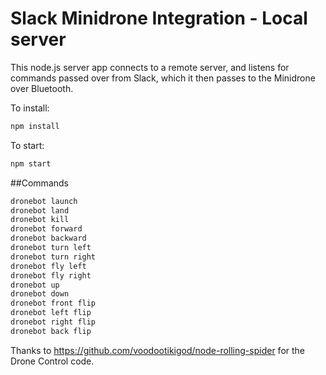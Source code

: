 # Slack Minidrone Integration - Local server

This node.js server app connects to a remote server, and listens for commands passed over from Slack, which it then passes to the Minidrone over Bluetooth.

To install:

```bash
npm install
```

To start:
```bash
npm start
```
##Commands

```bash
dronebot launch
dronebot land
dronebot kill
dronebot forward
dronebot backward
dronebot turn left
dronebot turn right
dronebot fly left
dronebot fly right
dronebot up
dronebot down
dronebot front flip
dronebot left flip
dronebot right flip
dronebot back flip
```

Thanks to https://github.com/voodootikigod/node-rolling-spider for the Drone Control code.
